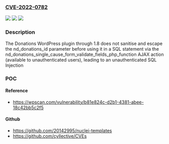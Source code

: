 ### [CVE-2022-0782](https://cve.mitre.org/cgi-bin/cvename.cgi?name=CVE-2022-0782)
![](https://img.shields.io/static/v1?label=Product&message=Donations&color=blue)
![](https://img.shields.io/static/v1?label=Version&message=1.8%3C%3D%201.8%20&color=brighgreen)
![](https://img.shields.io/static/v1?label=Vulnerability&message=CWE-89%20SQL%20Injection&color=brighgreen)

### Description

The Donations WordPress plugin through 1.8 does not sanitise and escape the nd_donations_id parameter before using it in a SQL statement via the nd_donations_single_cause_form_validate_fields_php_function AJAX action (available to unauthenticated users), leading to an unauthenticated SQL Injection

### POC

#### Reference
- https://wpscan.com/vulnerability/b81e824c-d2b1-4381-abee-18c42bb5c2f5

#### Github
- https://github.com/20142995/nuclei-templates
- https://github.com/cyllective/CVEs

